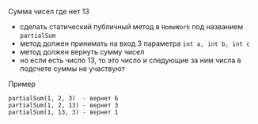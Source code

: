 Сумма чисел где нет 13
- сделать статический публичный метод в `HomeWork` под названием `partialSum`
- метод должен принимать на вход 3 параметра `int a, int b, int c`
- метод должен вернуть сумму чисел
- но если есть число 13, то это число и следующие за ним числа в подсчете суммы не участвуют

Пример
```
partialSum(1, 2, 3)  - вернет 6
partialSum(1, 2, 13) - вернет 3
partialSum(1, 13, 3) - вернет 1
```